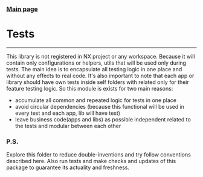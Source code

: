 ### [Main page](../README.md)

# Tests

---

This library is not registered in NX project or any workspace.
Because it will contain only configurations or helpers, utils
that will be used only during tests.
The main idea is to encapsulate all testing logic in one place
and without any effects to real code.
It's also important to note that each app or library
should have own tests inside self folders with related
only for their feature testing logic.
So this module is exists for two main reasons:
* accumulate all common and repeated logic for tests in one place
* avoid circular dependencies (because this functional will be used in every test and each app, lib will have test)
* leave business code(apps and libs) as possible independent related to the tests and modular between each other

### P.S.
Explore this folder to reduce double-inventions and try follow conventions described here.
Also run tests and make checks and updates of this package to guarantee its actuality and freshness. 
